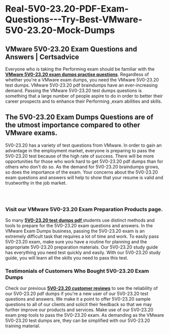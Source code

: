 # Real-5V0-23.20-PDF-Exam-Questions---Try-Best-VMware-5V0-23.20-Mock-Dumps
<h2><strong>VMware 5V0-23.20 Exam Questions and Answers | Certsadvice</strong></h2> <p>Everyone who is taking the Performing exam should be familiar with the <a href="http://www.certsadvice.com/vmware/5v0-23.20-practice-questions"><strong>VMware 5V0-23.20 exam dumps practise questions</strong></a>. Regardless of whether you&#39;re a VMware exam dumps, you need the VMware 5V0-23.20 test dumps. VMware 5V0-23.20 pdf braindumps have an ever-increasing demand. Passing the VMware 5V0-23.20 test dumps questions is something that a large number of people aspire to do in order to better their career prospects and to enhance their Performing ,exam abilities and skills.</p> <h2><strong>The 5V0-23.20 Exam Dumps Questions are of the utmost importance compared to other VMware exams.</strong></h2> <p>5V0-23.20 has a variety of test questions from VMware. In order to gain an advantage in the employment market, everyone is preparing to pass the 5V0-23.20 test because of the high rate of success. There will be more opportunities for those who work hard to get 5V0-23.20 pdf dumps than for others who don&#39;t do so. As the demand for 5V0-23.20 braindumps grows, so does the importance of the exam. Your concerns about the 5V0-23.20 exam questions and answers will help to show that your resume is valid and trustworthy in the job market.</p> <p><a href="http://www.certsadvice.com/vmware/5v0-23.20-practice-questions" style="display: block; padding: 1em 0; text-align: center; "><img alt="" src="https://1.bp.blogspot.com/-RUOr8Wn-CRk/YUYAxC8kcHI/AAAAAAAAAnw/F7BbdI3tw8QDj5z8iX0vQAioQzKiUxduwCLcBGAsYHQ/s0/unnamed.jpg" /></a></p> <h3><strong>Visit our VMware 5V0-23.20 Exam Preparation Products page.</strong></h3> <p>So many <a href="http://www.certsadvice.com/vmware/5v0-23.20-practice-questions"><strong>5V0-23.20 test dumps pdf </strong></a>students use distinct methods and tools to prepare for the 5V0-23.20 exam questions and answers. In the VMware Exam Dumps business, passing the 5V0-23.20 exam is an extremely difficult task that requires a lot of time and work. To easily pass 5V0-23.20 exam, make sure you have a routine for planning and the appropriate 5V0-23.20 preparation materials. Our 5V0-23.20 study guide has everything you need test quickly and easily. With our 5V0-23.20 study guide, you will learn all the skills you need to pass this test.</p> <h3><strong>Testimonials of Customers Who Bought 5V0-23.20 Exam Dumps</strong></h3> <p>Check our previous <a href="http://www.certsadvice.com/vmware/5v0-23.20-practice-questions"><strong>5V0-23.20 customer reviews</strong></a> to see the reliability of our 5V0-23.20 pdf dumps if you&#39;re a new user of our 5V0-23.20 test questions and answers. We make it a point to offer 5V0-23.20 sample questions to all of our clients and solicit their feedback so that we may further improve our products and services. Make use of our 5V0-23.20 exam prep tools to pass the 5V0-23.20 exam. As demanding as the VMware 5V0-23.20 test dumps are, they can be simplified with our 5V0-23.20 training material.</p>
